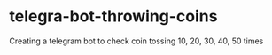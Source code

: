 # telegra-bot-throwing-coins
Creating a telegram bot to check coin tossing 10, 20, 30, 40, 50 times
